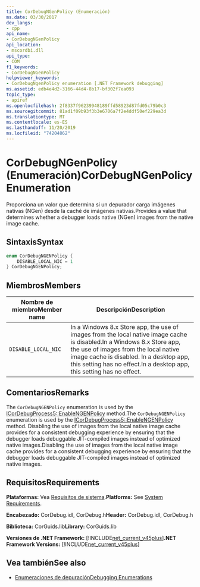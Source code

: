 ```yaml
---
title: CorDebugNGenPolicy (Enumeración)
ms.date: 03/30/2017
dev_langs:
- cpp
api_name:
- CorDebugNGenPolicy
api_location:
- mscordbi.dll
api_type:
- COM
f1_keywords:
- CorDebugNGenPolicy
helpviewer_keywords:
- CorDebugNgenPolicy enumeration [.NET Framework debugging]
ms.assetid: edb4e4d2-3166-44d4-8b17-bf302f7ea093
topic_type:
- apiref
ms.openlocfilehash: 2f8337f96239948189ffd58923d87fd05c79b0c3
ms.sourcegitcommit: 81ad1f09b93f3b3e6706a7f2e4ddf50ef229ea3d
ms.translationtype: MT
ms.contentlocale: es-ES
ms.lasthandoff: 11/20/2019
ms.locfileid: "74204862"
---
```

# <a name="cordebugngenpolicy-enumeration"></a><span data-ttu-id="665b6-102">CorDebugNGenPolicy (Enumeración)</span><span class="sxs-lookup"><span data-stu-id="665b6-102">CorDebugNGenPolicy Enumeration</span></span>
<span data-ttu-id="665b6-103">Proporciona un valor que determina si un depurador carga imágenes nativas (NGen) desde la caché de imágenes nativas.</span><span class="sxs-lookup"><span data-stu-id="665b6-103">Provides a value that determines whether a debugger loads native (NGen) images from the native image cache.</span></span>  
  
## <a name="syntax"></a><span data-ttu-id="665b6-104">Sintaxis</span><span class="sxs-lookup"><span data-stu-id="665b6-104">Syntax</span></span>  
  
```cpp
enum CorDebugNGENPolicy {  
    DISABLE_LOCAL_NIC = 1  
} CorDebugNGENPolicy;  
```  
  
## <a name="members"></a><span data-ttu-id="665b6-105">Miembros</span><span class="sxs-lookup"><span data-stu-id="665b6-105">Members</span></span>  
  
|<span data-ttu-id="665b6-106">Nombre de miembro</span><span class="sxs-lookup"><span data-stu-id="665b6-106">Member name</span></span>|<span data-ttu-id="665b6-107">Descripción</span><span class="sxs-lookup"><span data-stu-id="665b6-107">Description</span></span>|  
|-----------------|-----------------|  
|`DISABLE_LOCAL_NIC`|<span data-ttu-id="665b6-108">In a Windows 8.x Store app, the use of images from the local native image cache is disabled.</span><span class="sxs-lookup"><span data-stu-id="665b6-108">In a Windows 8.x Store app, the use of images from the local native image cache is disabled.</span></span> <span data-ttu-id="665b6-109">In a desktop app, this setting has no effect.</span><span class="sxs-lookup"><span data-stu-id="665b6-109">In a desktop app, this setting has no effect.</span></span>|  
  
## <a name="remarks"></a><span data-ttu-id="665b6-110">Comentarios</span><span class="sxs-lookup"><span data-stu-id="665b6-110">Remarks</span></span>  
 <span data-ttu-id="665b6-111">The `CorDebugNGENPolicy` enumeration is used by the [ICorDebugProcess5::EnableNGENPolicy](../../../../docs/framework/unmanaged-api/debugging/icordebugprocess5-enablengenpolicy-method.md) method.</span><span class="sxs-lookup"><span data-stu-id="665b6-111">The `CorDebugNGENPolicy` enumeration is used by the [ICorDebugProcess5::EnableNGENPolicy](../../../../docs/framework/unmanaged-api/debugging/icordebugprocess5-enablengenpolicy-method.md) method.</span></span> <span data-ttu-id="665b6-112">Disabling the use of images from the local native image cache provides for a consistent debugging experience by ensuring that the debugger loads debuggable JIT-compiled images instead of optimized native images.</span><span class="sxs-lookup"><span data-stu-id="665b6-112">Disabling the use of images from the local native image cache provides for a consistent debugging experience by ensuring that the debugger loads debuggable JIT-compiled images instead of optimized native images.</span></span>  
  
## <a name="requirements"></a><span data-ttu-id="665b6-113">Requisitos</span><span class="sxs-lookup"><span data-stu-id="665b6-113">Requirements</span></span>  
 <span data-ttu-id="665b6-114">**Plataformas:** Vea [Requisitos de sistema](../../../../docs/framework/get-started/system-requirements.md).</span><span class="sxs-lookup"><span data-stu-id="665b6-114">**Platforms:** See [System Requirements](../../../../docs/framework/get-started/system-requirements.md).</span></span>  
  
 <span data-ttu-id="665b6-115">**Encabezado:** CorDebug.idl, CorDebug.h</span><span class="sxs-lookup"><span data-stu-id="665b6-115">**Header:** CorDebug.idl, CorDebug.h</span></span>  
  
 <span data-ttu-id="665b6-116">**Biblioteca:** CorGuids.lib</span><span class="sxs-lookup"><span data-stu-id="665b6-116">**Library:** CorGuids.lib</span></span>  
  
 <span data-ttu-id="665b6-117">**Versiones de .NET Framework:** [!INCLUDE[net_current_v45plus](../../../../includes/net-current-v45plus-md.md)]</span><span class="sxs-lookup"><span data-stu-id="665b6-117">**.NET Framework Versions:** [!INCLUDE[net_current_v45plus](../../../../includes/net-current-v45plus-md.md)]</span></span>  
  
## <a name="see-also"></a><span data-ttu-id="665b6-118">Vea también</span><span class="sxs-lookup"><span data-stu-id="665b6-118">See also</span></span>

- [<span data-ttu-id="665b6-119">Enumeraciones de depuración</span><span class="sxs-lookup"><span data-stu-id="665b6-119">Debugging Enumerations</span></span>](../../../../docs/framework/unmanaged-api/debugging/debugging-enumerations.md)
